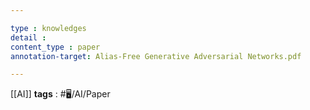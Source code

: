 ```yaml
---

type : knowledges
detail : 
content_type : paper
annotation-target: Alias-Free Generative Adversarial Networks.pdf

---
```


[[AI]]
**tags** : #🖥️/AI/Paper 
